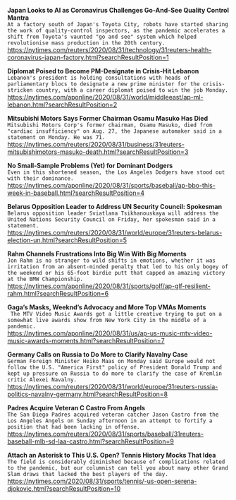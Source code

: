 **Japan Looks to AI as Coronavirus Challenges Go-And-See Quality Control Mantra**\
`At a factory south of Japan's Toyota City, robots have started sharing the work of quality-control inspectors, as the pandemic accelerates a shift from Toyota's vaunted "go and see" system which helped revolutionise mass production in the 20th century.`\
https://nytimes.com/reuters/2020/08/31/technology/31reuters-health-coronavirus-japan-factory.html?searchResultPosition=1

**Diplomat Poised to Become PM-Designate in Crisis-Hit Lebanon**\
`Lebanon's president is holding consultations with heads of parliamentary blocs to designate a new prime minister for the crisis-stricken country, with a career diplomat poised to win the job Monday.`\
https://nytimes.com/aponline/2020/08/31/world/middleeast/ap-ml-lebanon.html?searchResultPosition=2

**Mitsubishi Motors Says Former Chairman Osamu Masuko Has Died**\
`Mitsubishi Motors Corp's former chairman, Osamu Masuko, died from "cardiac insufficiency" on Aug. 27, the Japanese automaker said in a statement on Monday. He was 71.`\
https://nytimes.com/reuters/2020/08/31/business/31reuters-mitsubishimotors-masuko-death.html?searchResultPosition=3

**No Small-Sample Problems (Yet) for Dominant Dodgers**\
`Even in this shortened season, the Los Angeles Dodgers have stood out with their dominance.`\
https://nytimes.com/aponline/2020/08/31/sports/baseball/ap-bbo-this-week-in-baseball.html?searchResultPosition=4

**Belarus Opposition Leader to Address UN Security Council: Spokesman**\
`Belarus opposition leader Sviatlana Tsikhanouskaya will address the United Nations Security Council on Friday, her spokesman said in a statement.`\
https://nytimes.com/reuters/2020/08/31/world/europe/31reuters-belarus-election-un.html?searchResultPosition=5

**Rahm Channels Frustrations Into Big Win With Big Moments**\
`Jon Rahm is no stranger to wild shifts in emotions, whether it was irritation from an absent-minded penalty that led to his only bogey of the weekend or his 65-foot birdie putt that capped an amazing victory at the BMW Championship.`\
https://nytimes.com/aponline/2020/08/31/sports/golf/ap-glf-resilient-rahm.html?searchResultPosition=6

**Gaga’s Masks, Weeknd’s Advocacy and More Top VMAs Moments**\
`
                The MTV Video Music Awards got a little creative trying to put on a somewhat live awards show from New York City in the middle of a pandemic.`\
https://nytimes.com/aponline/2020/08/31/us/ap-us-music-mtv-video-music-awards-moments.html?searchResultPosition=7

**Germany Calls on Russia to Do More to Clarify Navalny Case**\
`German Foreign Minister Heiko Maas on Monday said Europe would not follow the U.S. "America First" policy of President Donald Trump and kept up pressure on Russia to do more to clarify the case of Kremlin critic Alexei Navalny. `\
https://nytimes.com/reuters/2020/08/31/world/europe/31reuters-russia-politics-navalny-germany.html?searchResultPosition=8

**Padres Acquire Veteran C Castro From Angels**\
`The San Diego Padres acquired veteran catcher Jason Castro from the Los Angeles Angels on Sunday afternoon in an attempt to fortify a position that had been lacking in offense.`\
https://nytimes.com/reuters/2020/08/31/sports/baseball/31reuters-baseball-mlb-sd-laa-castro.html?searchResultPosition=9

**Attach an Asterisk to This U.S. Open? Tennis History Mocks That Idea**\
`The field is considerably diminished because of complications related to the pandemic, but our columnist can tell you about many other Grand Slam draws that lacked the best players of the day.`\
https://nytimes.com/2020/08/31/sports/tennis/-us-open-serena-djokovic.html?searchResultPosition=10

